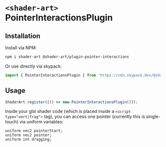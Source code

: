 # `<shader-art>` PointerInteractionsPlugin

## Installation

Install via NPM:

```sh
npm i shader-art @shader-art/plugin-pointer-interactions
```

Or use directly via skypack:

```js
import { PointerInteractionsPlugin } from 'https://cdn.skypack.dev/@shader-art/plugin-pointer-interactions';
```

## Usage

```js
ShaderArt.register([() => new PointerInteractionsPlugin()]);
```

Inside your glsl shader code (which is placed inside a `<script type="vert|frag">` tag), you can access one pointer (currently this is single-touch) via
uniform variables:

```
uniform vec2 pointerStart;
uniform vec2 pointer;
uniform int dragging;
```
